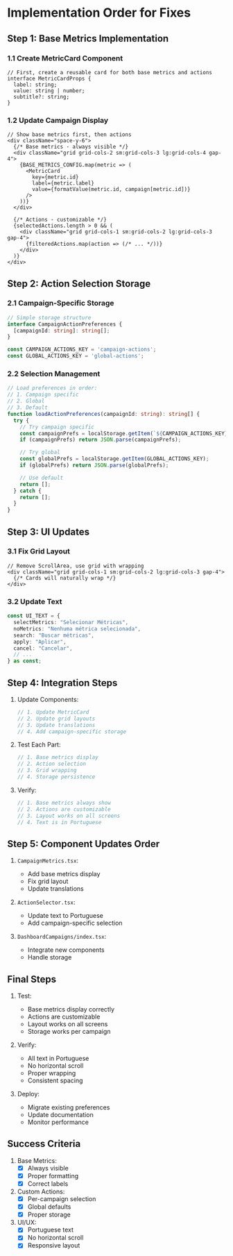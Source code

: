 # Implementation Order for Fixes

## Step 1: Base Metrics Implementation

### 1.1 Create MetricCard Component
```tsx
// First, create a reusable card for both base metrics and actions
interface MetricCardProps {
  label: string;
  value: string | number;
  subtitle?: string;
}
```

### 1.2 Update Campaign Display
```tsx
// Show base metrics first, then actions
<div className="space-y-6">
  {/* Base metrics - always visible */}
  <div className="grid grid-cols-2 sm:grid-cols-3 lg:grid-cols-4 gap-4">
    {BASE_METRICS_CONFIG.map(metric => (
      <MetricCard
        key={metric.id}
        label={metric.label}
        value={formatValue(metric.id, campaign[metric.id])}
      />
    ))}
  </div>

  {/* Actions - customizable */}
  {selectedActions.length > 0 && (
    <div className="grid grid-cols-1 sm:grid-cols-2 lg:grid-cols-3 gap-4">
      {filteredActions.map(action => (/* ... */))}
    </div>
  )}
</div>
```

## Step 2: Action Selection Storage

### 2.1 Campaign-Specific Storage
```typescript
// Simple storage structure
interface CampaignActionPreferences {
  [campaignId: string]: string[];
}

const CAMPAIGN_ACTIONS_KEY = 'campaign-actions';
const GLOBAL_ACTIONS_KEY = 'global-actions';
```

### 2.2 Selection Management
```typescript
// Load preferences in order:
// 1. Campaign specific
// 2. Global
// 3. Default
function loadActionPreferences(campaignId: string): string[] {
  try {
    // Try campaign specific
    const campaignPrefs = localStorage.getItem(`${CAMPAIGN_ACTIONS_KEY}-${campaignId}`);
    if (campaignPrefs) return JSON.parse(campaignPrefs);

    // Try global
    const globalPrefs = localStorage.getItem(GLOBAL_ACTIONS_KEY);
    if (globalPrefs) return JSON.parse(globalPrefs);

    // Use default
    return [];
  } catch {
    return [];
  }
}
```

## Step 3: UI Updates

### 3.1 Fix Grid Layout
```tsx
// Remove ScrollArea, use grid with wrapping
<div className="grid grid-cols-1 sm:grid-cols-2 lg:grid-cols-3 gap-4">
  {/* Cards will naturally wrap */}
</div>
```

### 3.2 Update Text
```typescript
const UI_TEXT = {
  selectMetrics: "Selecionar Métricas",
  noMetrics: "Nenhuma métrica selecionada",
  search: "Buscar métricas",
  apply: "Aplicar",
  cancel: "Cancelar",
  // ...
} as const;
```

## Step 4: Integration Steps

1. Update Components:
   ```typescript
   // 1. Update MetricCard
   // 2. Update grid layouts
   // 3. Update translations
   // 4. Add campaign-specific storage
   ```

2. Test Each Part:
   ```typescript
   // 1. Base metrics display
   // 2. Action selection
   // 3. Grid wrapping
   // 4. Storage persistence
   ```

3. Verify:
   ```typescript
   // 1. Base metrics always show
   // 2. Actions are customizable
   // 3. Layout works on all screens
   // 4. Text is in Portuguese
   ```

## Step 5: Component Updates Order

1. `CampaignMetrics.tsx`:
   - Add base metrics display
   - Fix grid layout
   - Update translations

2. `ActionSelector.tsx`:
   - Update text to Portuguese
   - Add campaign-specific selection

3. `DashboardCampaigns/index.tsx`:
   - Integrate new components
   - Handle storage

## Final Steps

1. Test:
   - Base metrics display correctly
   - Actions are customizable
   - Layout works on all screens
   - Storage works per campaign

2. Verify:
   - All text in Portuguese
   - No horizontal scroll
   - Proper wrapping
   - Consistent spacing

3. Deploy:
   - Migrate existing preferences
   - Update documentation
   - Monitor performance

## Success Criteria

1. Base Metrics:
   - [x] Always visible
   - [x] Proper formatting
   - [x] Correct labels

2. Custom Actions:
   - [x] Per-campaign selection
   - [x] Global defaults
   - [x] Proper storage

3. UI/UX:
   - [x] Portuguese text
   - [x] No horizontal scroll
   - [x] Responsive layout